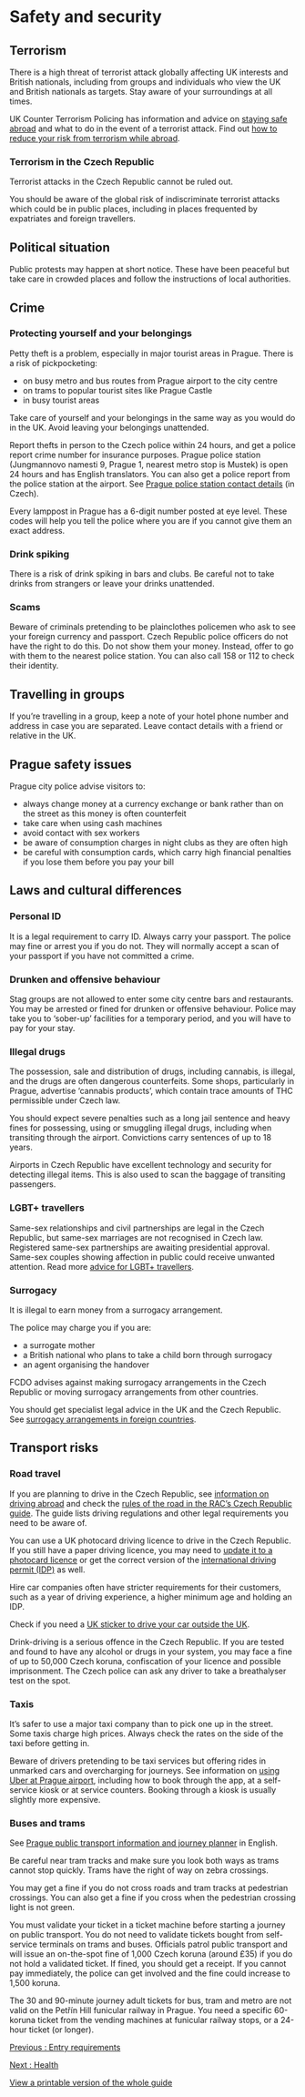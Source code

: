 # Safety and security

## Terrorism

There is a high threat of terrorist attack globally affecting UK interests and British nationals, including from groups and individuals who view the UK and British nationals as targets. Stay aware of your surroundings at all times.

UK Counter Terrorism Policing has information and advice on [staying safe abroad](https://www.counterterrorism.police.uk/safetyadvice/) and what to do in the event of a terrorist attack. Find out [how to reduce your risk from terrorism while abroad](https://www.gov.uk/guidance/reduce-your-risk-from-terrorism-while-abroad).

### Terrorism in the Czech Republic

Terrorist attacks in the Czech Republic cannot be ruled out.

You should be aware of the global risk of indiscriminate terrorist attacks which could be in public places, including in places frequented by expatriates and foreign travellers.

## Political situation

Public protests may happen at short notice. These have been peaceful but take care in crowded places and follow the instructions of local authorities.

## Crime

### Protecting yourself and your belongings

Petty theft is a problem, especially in major tourist areas in Prague. There is a risk of pickpocketing:

* on busy metro and bus routes from Prague airport to the city centre
* on trams to popular tourist sites like Prague Castle
* in busy tourist areas

Take care of yourself and your belongings in the same way as you would do in the UK. Avoid leaving your belongings unattended.

Report thefts in person to the Czech police within 24 hours, and get a police report crime number for insurance purposes. Prague police station (Jungmannovo namesti 9, Prague 1, nearest metro stop is Mustek) is open 24 hours and has English translators. You can also get a police report from the police station at the airport. See [Prague police station contact details](https://www.policie.cz/SCRIPT/imapa.aspx?area=pha&docid=672&nid=269&num=1) (in Czech).

Every lamppost in Prague has a 6-digit number posted at eye level. These codes will help you tell the police where you are if you cannot give them an exact address.

### Drink spiking

There is a risk of drink spiking in bars and clubs. Be careful not to take drinks from strangers or leave your drinks unattended.

### Scams

Beware of criminals pretending to be plainclothes policemen who ask to see your foreign currency and passport. Czech Republic police officers do not have the right to do this. Do not show them your money. Instead, offer to go with them to the nearest police station. You can also call 158 or 112 to check their identity.

## Travelling in groups

If you’re travelling in a group, keep a note of your hotel phone number and address in case you are separated. Leave contact details with a friend or relative in the UK.

## Prague safety issues

Prague city police advise visitors to:

* always change money at a currency exchange or bank rather than on the street as this money is often counterfeit
* take care when using cash machines
* avoid contact with sex workers
* be aware of consumption charges in night clubs as they are often high
* be careful with consumption cards, which carry high financial penalties if you lose them before you pay your bill

## Laws and cultural differences

### Personal ID

It is a legal requirement to carry ID. Always carry your passport. The police may fine or arrest you if you do not. They will normally accept a scan of your passport if you have not committed a crime.

### Drunken and offensive behaviour

Stag groups are not allowed to enter some city centre bars and restaurants. You may be arrested or fined for drunken or offensive behaviour. Police may take you to ‘sober-up’ facilities for a temporary period, and you will have to pay for your stay.

### Illegal drugs

The possession, sale and distribution of drugs, including cannabis, is illegal, and the drugs are often dangerous counterfeits. Some shops, particularly in Prague, advertise ‘cannabis products’, which contain trace amounts of THC permissible under Czech law.

You should expect severe penalties such as a long jail sentence and heavy fines for possessing, using or smuggling illegal drugs, including when transiting through the airport. Convictions carry sentences of up to 18 years.

Airports in Czech Republic have excellent technology and security for detecting illegal items. This is also used to scan the baggage of transiting passengers.

### LGBT+ travellers

Same-sex relationships and civil partnerships are legal in the Czech Republic, but same-sex marriages are not recognised in Czech law. Registered same-sex partnerships are awaiting presidential approval. Same-sex couples showing affection in public could receive unwanted attention. Read more [advice for LGBT+ travellers](https://www.gov.uk/lesbian-gay-bisexual-and-transgender-foreign-travel-advice).

### Surrogacy

It is illegal to earn money from a surrogacy arrangement.

The police may charge you if you are:

* a surrogate mother
* a British national who plans to take a child born through surrogacy
* an agent organising the handover

FCDO advises against making surrogacy arrangements in the Czech Republic or moving surrogacy arrangements from other countries.

You should get specialist legal advice in the UK and the Czech Republic. See [surrogacy arrangements in foreign countries](https://www.gov.uk/government/publications/surrogacy-overseas/surrogacy-overseas).

## Transport risks

### Road travel

If you are planning to drive in the Czech Republic, see [information on driving abroad](https://www.gov.uk/driving-abroad) and check the [rules of the road in the RAC’s Czech Republic guide](https://www.rac.co.uk/drive/travel/country/czech-republic/). The guide lists driving regulations and other legal requirements you need to be aware of.

You can use a UK photocard driving licence to drive in the Czech Republic. If you still have a paper driving licence, you may need to [update it to a photocard licence](https://www.gov.uk/exchange-paper-driving-licence) or get the correct version of the [international driving permit (IDP)](https://www.gov.uk/driving-abroad/international-driving-permit) as well.

Hire car companies often have stricter requirements for their customers, such as a year of driving experience, a higher minimum age and holding an IDP.

Check if you need a [UK sticker to drive your car outside the UK](https://www.gov.uk/displaying-number-plates/flags-identifiers-and-stickers).

Drink-driving is a serious offence in the Czech Republic. If you are tested and found to have any alcohol or drugs in your system, you may face a fine of up to 50,000 Czech koruna, confiscation of your licence and possible imprisonment. The Czech police can ask any driver to take a breathalyser test on the spot.

### Taxis

It’s safer to use a major taxi company than to pick one up in the street. Some taxis charge high prices. Always check the rates on the side of the taxi before getting in.

Beware of drivers pretending to be taxi services but offering rides in unmarked cars and overcharging for journeys. See information on [using Uber at Prague airport](https://www.prg.aero/en/taxi), including how to book through the app, at a self-service kiosk or at service counters. Booking through a kiosk is usually slightly more expensive.

### Buses and trams

See [Prague public transport information and journey planner](https://www.dpp.cz/en) in English.

Be careful near tram tracks and make sure you look both ways as trams cannot stop quickly. Trams have the right of way on zebra crossings.

You may get a fine if you do not cross roads and tram tracks at pedestrian crossings. You can also get a fine if you cross when the pedestrian crossing light is not green.

You must validate your ticket in a ticket machine before starting a journey on public transport. You do not need to validate tickets bought from self-service terminals on trams and buses. Officials patrol public transport and will issue an on-the-spot fine of 1,000 Czech koruna (around £35) if you do not hold a validated ticket. If fined, you should get a receipt. If you cannot pay immediately, the police can get involved and the fine could increase to 1,500 koruna.

The 30 and 90-minute journey adult tickets for bus, tram and metro are not valid on the Petřín Hill funicular railway in Prague. You need a specific 60-koruna ticket from the vending machines at funicular railway stops, or a 24-hour ticket (or longer).

[Previous
:
Entry requirements](/foreign-travel-advice/czech-republic/entry-requirements)

[Next
:
Health](/foreign-travel-advice/czech-republic/health)

[View a printable version of the whole guide](/foreign-travel-advice/czech-republic/print)